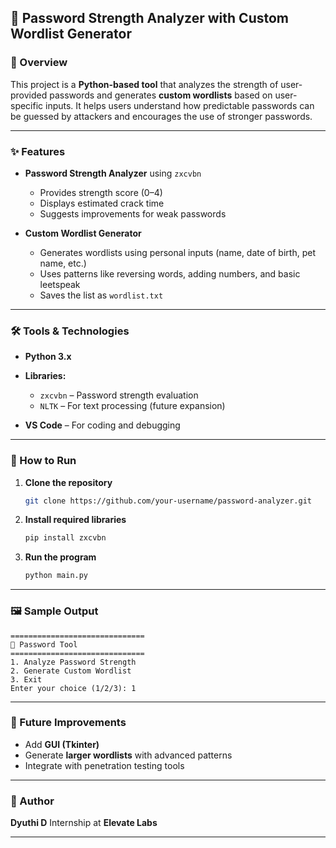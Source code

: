 
## 🔐 Password Strength Analyzer with Custom Wordlist Generator

### 📌 Overview

This project is a **Python-based tool** that analyzes the strength of user-provided passwords and generates **custom wordlists** based on user-specific inputs.
It helps users understand how predictable passwords can be guessed by attackers and encourages the use of stronger passwords.

---

### ✨ Features

* **Password Strength Analyzer** using `zxcvbn`

  * Provides strength score (0–4)
  * Displays estimated crack time
  * Suggests improvements for weak passwords
* **Custom Wordlist Generator**

  * Generates wordlists using personal inputs (name, date of birth, pet name, etc.)
  * Uses patterns like reversing words, adding numbers, and basic leetspeak
  * Saves the list as `wordlist.txt`
---

### 🛠 Tools & Technologies

* **Python 3.x**
* **Libraries:**

  * `zxcvbn` – Password strength evaluation
  * `NLTK` – For text processing (future expansion)
* **VS Code** – For coding and debugging

---

### 🚀 How to Run

1. **Clone the repository**

   ```bash
   git clone https://github.com/your-username/password-analyzer.git
   ```

2. **Install required libraries**

   ```bash
   pip install zxcvbn
   ```

3. **Run the program**

   ```bash
   python main.py
   ```
---

### 🖼 Sample Output

```
==============================
🔐 Password Tool
==============================
1. Analyze Password Strength
2. Generate Custom Wordlist
3. Exit
Enter your choice (1/2/3): 1
```

---

### 📌 Future Improvements

* Add **GUI (Tkinter)**
* Generate **larger wordlists** with advanced patterns
* Integrate with penetration testing tools

---

### 👤 Author

**Dyuthi D**
Internship at **Elevate Labs**

---
